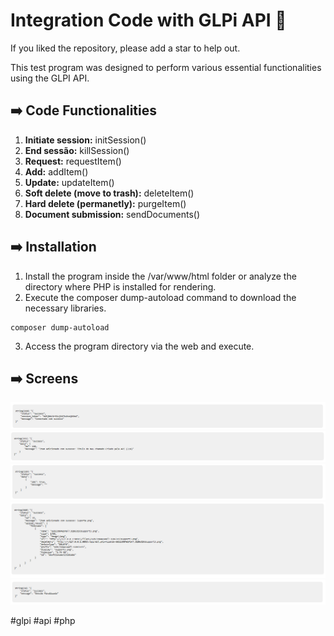 # Integration Code with GLPi API 🚀

If you liked the repository, please add a star to help out.

This test program was designed to perform various essential functionalities using the GLPI API.

## ➡️ Code Functionalities

1. **Initiate session:** initSession()
2. **End sessão:** killSession()
3. **Request:** requestItem()
4. **Add:** addItem()
5. **Update:** updateItem()
6. **Soft delete (move to trash):** deleteItem()
7. **Hard delete (permanetly):** purgeItem()
8. **Document submission:** sendDocuments()

## ➡️ Installation

1. Install the program inside the /var/www/html folder or analyze the directory where PHP is installed for rendering.
2. Execute the composer dump-autoload command to download the necessary libraries.

```shell
composer dump-autoload
```
3. Access the program directory via the web and execute.

## ➡️ Screens

![alt text](public/image.png)
![alt text](public/image-1.png)
![alt text](public/image-2.png)
![alt text](public/image-3.png)
![alt text](public/image-4.png)


#glpi #api #php
